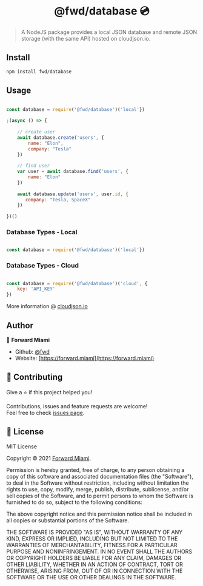 <h1 align="center">@fwd/database 💿</h1>

> A NodeJS package provides a local JSON database and remote JSON storage (with the same API) hosted on cloudjson.io.

## Install

```sh
npm install fwd/database
```

## Usage

```js

const database = require('@fwd/database')('local'})

;(async () => {
  	
	// create user
	await database.create('users', {
		name: "Elon",
		company: "Tesla"
	})
	
	// find user
	var user = await database.find('users', {
		name: "Elon"
	})
	
	await database.update('users', user.id, {
	   company: "Tesla, SpaceX"
	})
  
})()

```

### Database Types - Local

```js

const database = require('@fwd/database')('local'})

```

### Database Types - Cloud

```js

const database = require('@fwd/database')('cloud', {
    key: 'API_KEY'
})

```

More information @ [cloudjson.io](https://cloudjson.io)


## Author

👤  **Forward Miami**

* Github: [@fwd](https://github.com/fwd)
* Website: [https://forward.miami](https://forward.miami)

## 🤝 Contributing

Give a ⭐️ if this project helped you!

Contributions, issues and feature requests are welcome! <br />Feel free to check [issues page](https://github.com/fwd/database/issues).

## 📝 License

MIT License

Copyright © 2021 [Forward Miami](https://forward.miami).

Permission is hereby granted, free of charge, to any person obtaining a copy
of this software and associated documentation files (the "Software"), to deal
in the Software without restriction, including without limitation the rights
to use, copy, modify, merge, publish, distribute, sublicense, and/or sell
copies of the Software, and to permit persons to whom the Software is
furnished to do so, subject to the following conditions:

The above copyright notice and this permission notice shall be included in all
copies or substantial portions of the Software.

THE SOFTWARE IS PROVIDED "AS IS", WITHOUT WARRANTY OF ANY KIND, EXPRESS OR
IMPLIED, INCLUDING BUT NOT LIMITED TO THE WARRANTIES OF MERCHANTABILITY,
FITNESS FOR A PARTICULAR PURPOSE AND NONINFRINGEMENT. IN NO EVENT SHALL THE
AUTHORS OR COPYRIGHT HOLDERS BE LIABLE FOR ANY CLAIM, DAMAGES OR OTHER
LIABILITY, WHETHER IN AN ACTION OF CONTRACT, TORT OR OTHERWISE, ARISING FROM,
OUT OF OR IN CONNECTION WITH THE SOFTWARE OR THE USE OR OTHER DEALINGS IN THE
SOFTWARE.
